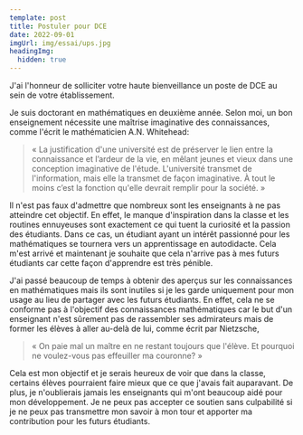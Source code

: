 ```yaml
---
template: post
title: Postuler pour DCE
date: 2022-09-01
imgUrl: img/essai/ups.jpg
headingImg:
  hidden: true
---
```


J'ai l'honneur de solliciter votre haute bienveillance un
poste de DCE au sein de votre établissement.

Je suis doctorant en mathématiques en deuxième année.
Selon moi, un bon enseignement nécessite une maîtrise imaginative des connaissances,
comme l'écrit le mathématicien A.N. Whitehead:

>	« La justification d'une université est de préserver
>	le lien entre la connaissance et l’ardeur de la vie,
>	en mêlant jeunes et vieux dans une conception imaginative de l'étude.
>	L'université transmet de l'information, mais elle la transmet de façon imaginative.
>	À tout le moins c’est la fonction qu'elle devrait remplir pour la société. »

Il n'est pas faux d'admettre que nombreux sont les enseignants à ne pas atteindre cet objectif.
En effet, le manque d'inspiration dans la classe et
les routines ennuyeuses sont exactement ce qui tuent la curiosité et la passion des étudiants.
Dans ce cas, un étudiant ayant un intérêt passionné pour les mathématiques se tournera vers
un apprentissage en autodidacte.
Cela m'est arrivé et maintenant je souhaite que cela n'arrive pas à mes futurs étudiants
car cette façon d'apprendre est très pénible.

J'ai passé beaucoup de temps à obtenir des aperçus sur
les connaissances en mathématiques mais
ils sont inutiles si je les garde uniquement pour mon usage
au lieu de partager avec les futurs étudiants.
En effet, cela ne se conforme pas à l'objectif des connaissances mathématiques
car le but d'un enseignant n'est sûrement pas de rassembler ses admirateurs
mais de former les élèves à aller au-delà de lui, comme écrit par Nietzsche,

>	« On paie mal un maître en ne restant toujours que l'élève.
>	Et pourquoi ne voulez-vous pas effeuiller ma couronne? »

Cela est mon objectif et je serais heureux de voir que dans la classe,
certains élèves pourraient faire mieux que ce que j'avais fait auparavant.
De plus, je n'oublierais jamais les enseignants qui m'ont beaucoup
aidé pour mon développement.
Je ne peux pas accepter ce soutien sans culpabilité
si je ne peux pas transmettre mon savoir à mon tour
et apporter ma contribution pour les futurs étudiants.
